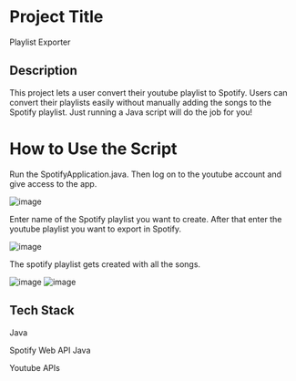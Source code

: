 # Project Title

Playlist Exporter

## Description

This project lets a user convert their youtube playlist to Spotify. Users can convert their playlists easily without manually adding the songs to the Spotify playlist. Just running a Java script will do the job for you!

# How to Use the Script

Run the SpotifyApplication.java. Then log on to the youtube account and give access to the app.

![image](https://user-images.githubusercontent.com/26858784/200017296-17b2e86d-27dc-4092-8d77-dad4f882f02f.png)

Enter name of the Spotify playlist you want to create. After that enter the youtube playlist you want to export in Spotify.

![image](https://user-images.githubusercontent.com/26858784/200022464-3d8f0278-b996-4c12-81d1-592799542b28.png)

The spotify playlist gets created with all the songs.

![image](https://user-images.githubusercontent.com/26858784/200018933-4fa5fcac-e00e-4266-8101-56563b5f72fe.png)
![image](https://user-images.githubusercontent.com/26858784/200022902-bd22bf23-cd2a-4bfb-b67c-08d0eac4ed73.png)

## Tech Stack

Java

Spotify Web API Java

Youtube APIs






